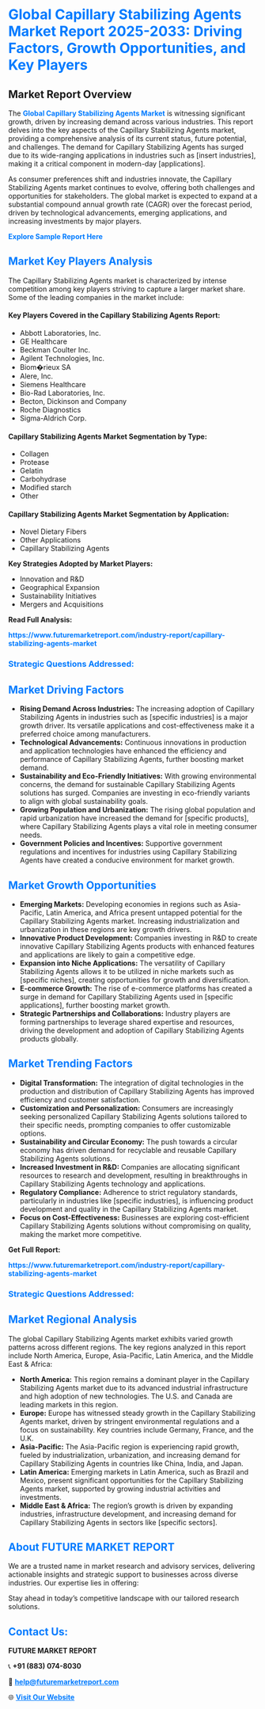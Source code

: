 <h1 style="color: #007BFF;">Global Capillary Stabilizing Agents Market Report 2025-2033: Driving Factors, Growth Opportunities, and Key Players</h1>

<section id="overview">
<h2>Market Report Overview</h2>
<p>The <a href="https://www.futuremarketreport.com/industry-report/capillary-stabilizing-agents-market" style="color: #007BFF; text-decoration: none;"><strong>Global Capillary Stabilizing Agents Market</strong></a> is witnessing significant growth, driven by increasing demand across various industries. This report delves into the key aspects of the Capillary Stabilizing Agents market, providing a comprehensive analysis of its current status, future potential, and challenges. The demand for Capillary Stabilizing Agents has surged due to its wide-ranging applications in industries such as [insert industries], making it a critical component in modern-day [applications].</p>
<p>As consumer preferences shift and industries innovate, the Capillary Stabilizing Agents market continues to evolve, offering both challenges and opportunities for stakeholders. The global market is expected to expand at a substantial compound annual growth rate (CAGR) over the forecast period, driven by technological advancements, emerging applications, and increasing investments by major players.</p>
</section>

<section id="overview">
<p><a href="https://www.futuremarketreport.com/request-sample/reportId=128798" style="color: #007BFF; text-decoration: none;"><strong>Explore Sample Report Here</strong></a></p>
</section>

<section id="key-players">
<h2 style="color: #007BFF;">Market Key Players Analysis</h2>
<p>The Capillary Stabilizing Agents market is characterized by intense competition among key players striving to capture a larger market share. Some of the leading companies in the market include:</p>
<h4>Key Players Covered in the Capillary Stabilizing Agents Report:</h4>
<ul><li>Abbott Laboratories, Inc.</li><li>GE Healthcare</li><li>Beckman Coulter Inc.</li><li>Agilent Technologies, Inc.</li><li>Biom�rieux SA</li><li>Alere, Inc.</li><li>Siemens Healthcare</li><li>Bio-Rad Laboratories, Inc.</li><li>Becton, Dickinson and Company</li><li>Roche Diagnostics</li><li>Sigma-Aldrich Corp.</li></ul>
<h4>Capillary Stabilizing Agents Market Segmentation by Type:</h4>
<ul><li>Collagen</li><li>Protease</li><li>Gelatin</li><li>Carbohydrase</li><li>Modified starch</li><li>Other</li></ul>

<h4>Capillary Stabilizing Agents Market Segmentation by Application:</h4>
<ul><li>Novel Dietary Fibers</li><li>Other Applications</li><li>Capillary Stabilizing Agents</li></ul>
<p><strong>Key Strategies Adopted by Market Players:</strong></p>
<ul>
<li>Innovation and R&D</li>
<li>Geographical Expansion</li>
<li>Sustainability Initiatives</li>
<li>Mergers and Acquisitions</li>
</ul>
</section>

<section>
<p><strong>Read Full Analysis: </strong></p><a href="https://www.futuremarketreport.com/industry-report/capillary-stabilizing-agents-market" style="color: #007BFF; text-decoration: none;"><strong>https://www.futuremarketreport.com/industry-report/capillary-stabilizing-agents-market</strong></a>
<h3 style="color: #007BFF;">Strategic Questions Addressed:</h3>
</section>

<section id="driving-factors">
<h2 style="color: #007BFF;">Market Driving Factors</h2>
<ul>
<li><strong>Rising Demand Across Industries:</strong> The increasing adoption of Capillary Stabilizing Agents in industries such as [specific industries] is a major growth driver. Its versatile applications and cost-effectiveness make it a preferred choice among manufacturers.</li>
<li><strong>Technological Advancements:</strong> Continuous innovations in production and application technologies have enhanced the efficiency and performance of Capillary Stabilizing Agents, further boosting market demand.</li>
<li><strong>Sustainability and Eco-Friendly Initiatives:</strong> With growing environmental concerns, the demand for sustainable Capillary Stabilizing Agents solutions has surged. Companies are investing in eco-friendly variants to align with global sustainability goals.</li>
<li><strong>Growing Population and Urbanization:</strong> The rising global population and rapid urbanization have increased the demand for [specific products], where Capillary Stabilizing Agents plays a vital role in meeting consumer needs.</li>
<li><strong>Government Policies and Incentives:</strong> Supportive government regulations and incentives for industries using Capillary Stabilizing Agents have created a conducive environment for market growth.</li>
</ul>
</section>

<section id="growth-opportunities">
<h2 style="color: #007BFF;">Market Growth Opportunities</h2>
<ul>
<li><strong>Emerging Markets:</strong> Developing economies in regions such as Asia-Pacific, Latin America, and Africa present untapped potential for the Capillary Stabilizing Agents market. Increasing industrialization and urbanization in these regions are key growth drivers.</li>
<li><strong>Innovative Product Development:</strong> Companies investing in R&D to create innovative Capillary Stabilizing Agents products with enhanced features and applications are likely to gain a competitive edge.</li>
<li><strong>Expansion into Niche Applications:</strong> The versatility of Capillary Stabilizing Agents allows it to be utilized in niche markets such as [specific niches], creating opportunities for growth and diversification.</li>
<li><strong>E-commerce Growth:</strong> The rise of e-commerce platforms has created a surge in demand for Capillary Stabilizing Agents used in [specific applications], further boosting market growth.</li>
<li><strong>Strategic Partnerships and Collaborations:</strong> Industry players are forming partnerships to leverage shared expertise and resources, driving the development and adoption of Capillary Stabilizing Agents products globally.</li>
</ul>
</section>

<section id="trending-factors">
<h2 style="color: #007BFF;">Market Trending Factors</h2>
<ul>
<li><strong>Digital Transformation:</strong> The integration of digital technologies in the production and distribution of Capillary Stabilizing Agents has improved efficiency and customer satisfaction.</li>
<li><strong>Customization and Personalization:</strong> Consumers are increasingly seeking personalized Capillary Stabilizing Agents solutions tailored to their specific needs, prompting companies to offer customizable options.</li>
<li><strong>Sustainability and Circular Economy:</strong> The push towards a circular economy has driven demand for recyclable and reusable Capillary Stabilizing Agents solutions.</li>
<li><strong>Increased Investment in R&D:</strong> Companies are allocating significant resources to research and development, resulting in breakthroughs in Capillary Stabilizing Agents technology and applications.</li>
<li><strong>Regulatory Compliance:</strong> Adherence to strict regulatory standards, particularly in industries like [specific industries], is influencing product development and quality in the Capillary Stabilizing Agents market.</li>
<li><strong>Focus on Cost-Effectiveness:</strong> Businesses are exploring cost-efficient Capillary Stabilizing Agents solutions without compromising on quality, making the market more competitive.</li>
</ul>
</section>

<section>
<p><strong>Get Full Report: </strong></p><a href="https://www.futuremarketreport.com/industry-report/capillary-stabilizing-agents-market" style="color: #007BFF; text-decoration: none;"><strong>https://www.futuremarketreport.com/industry-report/capillary-stabilizing-agents-market</strong></a>
<h3 style="color: #007BFF;">Strategic Questions Addressed:</h3>
</section>


<section id="regional-analysis">
<h2 style="color: #007BFF;">Market Regional Analysis</h2>
<p>The global Capillary Stabilizing Agents market exhibits varied growth patterns across different regions. The key regions analyzed in this report include North America, Europe, Asia-Pacific, Latin America, and the Middle East & Africa:</p>
<ul>
<li><strong>North America:</strong> This region remains a dominant player in the Capillary Stabilizing Agents market due to its advanced industrial infrastructure and high adoption of new technologies. The U.S. and Canada are leading markets in this region.</li>
<li><strong>Europe:</strong> Europe has witnessed steady growth in the Capillary Stabilizing Agents market, driven by stringent environmental regulations and a focus on sustainability. Key countries include Germany, France, and the U.K.</li>
<li><strong>Asia-Pacific:</strong> The Asia-Pacific region is experiencing rapid growth, fueled by industrialization, urbanization, and increasing demand for Capillary Stabilizing Agents in countries like China, India, and Japan.</li>
<li><strong>Latin America:</strong> Emerging markets in Latin America, such as Brazil and Mexico, present significant opportunities for the Capillary Stabilizing Agents market, supported by growing industrial activities and investments.</li>
<li><strong>Middle East & Africa:</strong> The region’s growth is driven by expanding industries, infrastructure development, and increasing demand for Capillary Stabilizing Agents in sectors like [specific sectors].</li>
</ul>
</section>

<footer>
<h2 style="color: #007BFF;">About FUTURE MARKET REPORT</h2>
<p>We are a trusted name in market research and advisory services, delivering actionable insights and strategic support to businesses across diverse industries. Our expertise lies in offering:</p>

<p>Stay ahead in today’s competitive landscape with our tailored research solutions.</p>

<h2 style="color: #007BFF;">Contact Us:</h2>
<p><strong>FUTURE MARKET REPORT</strong></p>
<p>📞 <strong>+91 (883) 074-8030</strong></p>
<p>📧 <strong><a href="mailto:help@futuremarketreport.com" style="color: #007BFF;">help@futuremarketreport.com</a></strong></p>
<p>🌐 <strong><a href="https://www.futuremarketreport.com/" style="color: #007BFF;">Visit Our Website</a></strong></p>
</footer>